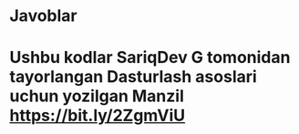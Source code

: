 # Javoblar

#  Ushbu kodlar SariqDev G tomonidan tayorlangan Dasturlash asoslari uchun yozilgan Manzil https://bit.ly/2ZgmViU 
